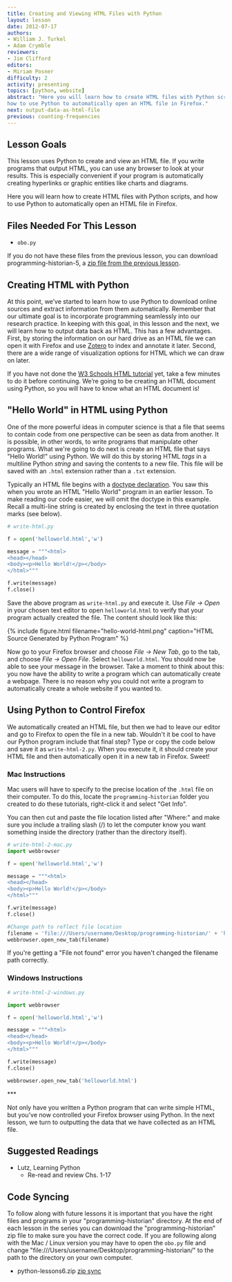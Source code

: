```yaml
---
title: Creating and Viewing HTML Files with Python
layout: lesson
date: 2012-07-17
authors:
- William J. Turkel
- Adam Crymble
reviewers:
- Jim Clifford
editors:
- Miriam Posner
difficulty: 2
activity: presenting
topics: [python, website]
abstract: "Here you will learn how to create HTML files with Python scripts, and
how to use Python to automatically open an HTML file in Firefox."
next: output-data-as-html-file
previous: counting-frequencies
---
```


## Lesson Goals

This lesson uses Python to create and view an HTML file. If you write
programs that output HTML, you can use any browser to look at your
results. This is especially convenient if your program is automatically
creating hyperlinks or graphic entities like charts and diagrams.

Here you will learn how to create HTML files with Python scripts, and
how to use Python to automatically open an HTML file in Firefox.

## Files Needed For This Lesson

-   `obo.py`

If you do not have these files from the previous lesson, you can
download programming-historian-5, a [zip file from the previous lesson][].

## Creating HTML with Python

At this point, we’ve started to learn how to use Python to download
online sources and extract information from them automatically. Remember
that our ultimate goal is to incorporate programming seamlessly into our
research practice. In keeping with this goal, in this lesson and the
next, we will learn how to output data back as HTML. This has a few
advantages. First, by storing the information on our hard drive as an
HTML file we can open it with Firefox and use [Zotero][] to index and
annotate it later. Second, there are a wide range of visualization
options for HTML which we can draw on later.

If you have not done the [W3 Schools HTML tutorial][] yet, take a few
minutes to do it before continuing. We’re going to be creating an HTML
document using Python, so you will have to know what an HTML document
is!

## "Hello World" in HTML using Python

One of the more powerful ideas in computer science is that a file that
seems to contain code from one perspective can be seen as data from
another. It is possible, in other words, to write programs that
manipulate other programs. What we're going to do next is create an HTML
file that says "Hello World!" using Python. We will do this by storing
HTML *tags* in a multiline Python *string* and saving the contents to a new
file. This file will be saved with an `.html` extension rather than a
`.txt` extension.

Typically an HTML file begins with a [doctype declaration][]. You saw
this when you wrote an HTML "Hello World" program in an earlier lesson.
To make reading our code easier, we will omit the doctype in this
example. Recall a multi-line string is created by enclosing the text in
three quotation marks (see below).

``` python
# write-html.py

f = open('helloworld.html','w')

message = """<html>
<head></head>
<body><p>Hello World!</p></body>
</html>"""

f.write(message)
f.close()
```

Save the above program as `write-html.py` and execute it. Use *File ->
Open* in your chosen text editor to open `helloworld.html` to verify that
your program actually created the file. The content should look like
this:

{% include figure.html filename="hello-world-html.png" caption="HTML Source Generated by Python Program" %}

Now go to your Firefox browser and choose *File -> New Tab*, go to the
tab, and choose *File -> Open File*. Select `helloworld.html`. You
should now be able to see your message in the browser. Take a moment to
think about this: you now have the ability to write a program which can
automatically create a webpage. There is no reason why you could not
write a program to automatically create a whole website if you wanted
to.

## Using Python to Control Firefox

We automatically created an HTML file, but then we had to leave our
editor and go to Firefox to open the file in a new tab. Wouldn't it be
cool to have our Python program include that final step? Type or copy
the code below and save it as `write-html-2.py`. When you execute it, it
should create your HTML file and then automatically open it in a new tab
in Firefox. Sweet!

### Mac Instructions

Mac users will have to specify to the precise location of the `.html`
file on their computer. To do this, locate the `programming-historian`
folder you created to do these tutorials, right-click it and select "Get
Info".

You can then cut and paste the file location listed after "Where:" and
make sure you include a trailing slash (/) to let the computer know you
want something inside the directory (rather than the directory itself).

``` python
# write-html-2-mac.py
import webbrowser

f = open('helloworld.html','w')

message = """<html>
<head></head>
<body><p>Hello World!</p></body>
</html>"""

f.write(message)
f.close()

#Change path to reflect file location
filename = 'file:///Users/username/Desktop/programming-historian/' + 'helloworld.html'
webbrowser.open_new_tab(filename)
```

If you're getting a "File not found" error you haven't changed the
filename path correctly.

### Windows Instructions

``` python
# write-html-2-windows.py

import webbrowser

f = open('helloworld.html','w')

message = """<html>
<head></head>
<body><p>Hello World!</p></body>
</html>"""

f.write(message)
f.close()

webbrowser.open_new_tab('helloworld.html')
```

\*\*\*

Not only have you written a Python program that can write simple HTML,
but you've now controlled your Firefox browser using Python. In the next
lesson, we turn to outputting the data that we have collected as an HTML
file.

## Suggested Readings

-   Lutz, Learning Python
    -   Re-read and review Chs. 1-17

## Code Syncing

To follow along with future lessons it is important that you have the
right files and programs in your "programming-historian" directory. At
the end of each lesson in the series you can download the "programming-historian" zip
file to make sure you have the correct code. If you are following along
with the Mac / Linux version you may have to open the `obo.py` file and
change "file:///Users/username/Desktop/programming-historian/" to the
path to the directory on your own computer.

-   python-lessons6.zip [zip sync]

  [zip file from the previous lesson]: ../assets/python-lessons5.zip
  [Zotero]: http://zotero.org
  [W3 Schools HTML tutorial]: http://www.w3schools.com/html/default.asp
  [doctype declaration]: http://www.w3schools.com/tags/tag_doctype.asp
  [zip sync]: ../assets/python-lessons6.zip
